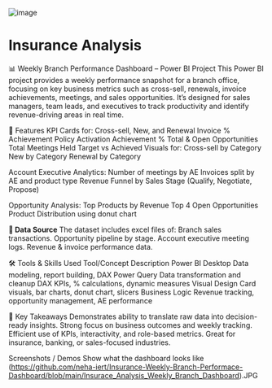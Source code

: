 ![image](https://github.com/user-attachments/assets/59f7b3e2-97ac-46ac-8c56-77b0a263ec56)
# Insurance Analysis
📊 Weekly Branch Performance Dashboard – Power BI Project
This Power BI project provides a weekly performance snapshot for a branch office, focusing on key business metrics such as cross-sell, renewals, invoice achievements, meetings, and sales opportunities. It’s designed for sales managers, team leads, and executives to track productivity and identify revenue-driving areas in real time.

🚀 Features
KPI Cards for:
Cross-sell, New, and Renewal Invoice % Achievement
Policy Activation Achievement %
Total & Open Opportunities
Total Meetings Held
Target vs Achieved Visuals for:
Cross-sell by Category
New by Category
Renewal by Category

Account Executive Analytics:
Number of meetings by AE
Invoices split by AE and product type
Revenue Funnel by Sales Stage (Qualify, Negotiate, Propose)

Opportunity Analysis:
Top Products by Revenue
Top 4 Open Opportunities
Product Distribution using donut chart

**📁 Data Source**
The dataset includes excel files of:
Branch sales transactions.
Opportunity pipeline by stage.
Account executive meeting logs.
Revenue & invoice performance data.

🛠 Tools & Skills Used
Tool/Concept	         Description
Power BI               Desktop	Data modeling, report building, DAX
Power Query	           Data transformation and cleanup
DAX	                   KPIs, % calculations, dynamic measures
Visual Design	         Card visuals, bar charts, donut chart, slicers
Business Logic	       Revenue tracking, opportunity management, AE performance

🎯 Key Takeaways
Demonstrates ability to translate raw data into decision-ready insights.
Strong focus on business outcomes and weekly tracking.
Efficient use of KPIs, interactivity, and role-based metrics.
Great for insurance, banking, or sales-focused industries.

Screenshots / Demos
Show what the dashboard looks like (https://github.com/neha-iert/Insurance-Weekly-Branch-Performace-Dashboard/blob/main/Insurace_Analysis_Weekly_Branch_Dashboard).JPG
 
 


